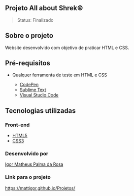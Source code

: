 ## Projeto All about Shrek©

> Status: Finalizado

## Sobre o projeto

Website desenvolvido com objetivo de praticar HTML e CSS.

## Pré-requisitos

- Qualquer ferramenta de teste em HTML e CSS

  - [CodePen](https://codepen.io/)
  - [Sublime Text](https://www.sublimetext.com/)
  - [Visual Studio Code](https://code.visualstudio.com/)

## Tecnologias utilizadas

### Front-end

 - [HTML5](https://devdocs.io/html/)
 - [CSS3](https://devdocs.io/css/)

### Desenvolvido por

[Igor Matheus Palma da Rosa](https://github.com/mattigor/)

### Link para o projeto

https://mattigor.github.io/Projetos/
